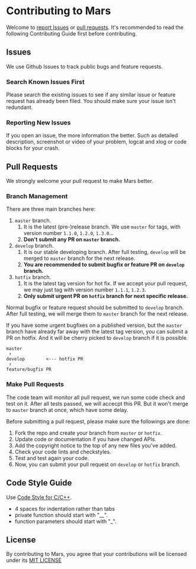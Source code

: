 # Contributing to Mars
Welcome to [report Issues](https://github.com/Tencent/mars/issues) or [pull requests](https://github.com/Tencent/mars/pulls). It's recommended to read the following Contributing Guide first before contributing. 

## Issues
We use Github Issues to track public bugs and feature requests.

### Search Known Issues First
Please search the existing issues to see if any similar issue or feature request has already been filed. You should make sure your issue isn't redundant.

### Reporting New Issues
If you open an issue, the more information the better. Such as detailed description, screenshot or video of your problem, logcat and xlog or code blocks for your crash.

## Pull Requests
We strongly welcome your pull request to make Mars better. 

### Branch Management
There are three main branches here:

1. `master` branch.
	1. It is the latest (pre-)release branch. We use `master` for tags, with version number `1.1.0`, `1.2.0`, `1.3.0`...
	2. **Don't submit any PR on `master` branch.**
2. `develop` branch. 
	1. It is our stable developing branch. After full testing, `develop` will be merged to `master` branch for the next release.
	2. **You are recommended to submit bugfix or feature PR on `develop` branch.**
3. `hotfix` branch. 
	1. It is the latest tag version for hot fix. If we accept your pull request, we may just tag with version number `1.1.1`, `1.2.3`.
	2. **Only submit urgent PR on `hotfix` branch for next specific release.**

Normal bugfix or feature request should be submitted to `develop` branch. After full testing, we will merge them to `master` branch for the next release. 

If you have some urgent bugfixes on a published version, but the `master` branch have already far away with the latest tag version, you can submit a PR on hotfix. And it will be cherry picked to `develop` branch if it is possible.

```
master
 ↑
develop        <--- hotfix PR
 ↑ 
feature/bugfix PR
```  

### Make Pull Requests
The code team will monitor all pull request, we run some code check and test on it. After all tests passed, we will accecpt this PR. But it won't merge to `master` branch at once, which have some delay.

Before submitting a pull request, please make sure the followings are done:

1. Fork the repo and create your branch from `master` or `hotfix`.
2. Update code or documentation if you have changed APIs.
3. Add the copyright notice to the top of any new files you've added.
4. Check your code lints and checkstyles.
5. Test and test again your code.
6. Now, you can submit your pull request on `develop` or `hotfix` branch.

## Code Style Guide
Use [Code Style for C/C++](http://zh-google-styleguide.readthedocs.io/en/latest/google-cpp-styleguide/).

* 4 spaces for indentation rather than tabs
* private function should start with "__".
* function parameters should start with "_".

## License
By contributing to Mars, you agree that your contributions will be licensed
under its [MIT LICENSE](https://github.com/Tencent/mars/blob/master/LICENSE)
